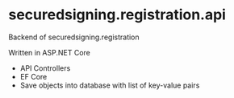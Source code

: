 # securedsigning.registration.api

Backend of securedsigning.registration

Written in ASP.NET Core
- API Controllers
- EF Core
- Save objects into database with list of key-value pairs

